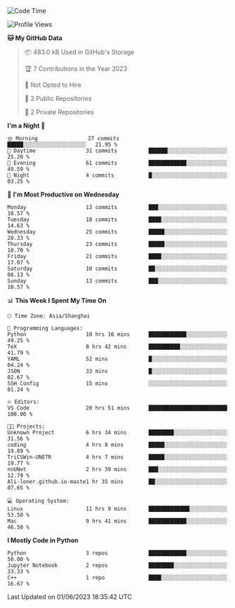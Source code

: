 <!--START_SECTION:waka-->
![Code Time](http://img.shields.io/badge/Code%20Time-141%20hrs%2026%20mins-blue)

![Profile Views](http://img.shields.io/badge/Profile%20Views-0-blue)

**🐱 My GitHub Data** 

> 📦 483.0 kB Used in GitHub's Storage 
 > 
> 🏆 7 Contributions in the Year 2023
 > 
> 🚫 Not Opted to Hire
 > 
> 📜 2 Public Repositories 
 > 
> 🔑 2 Private Repositories 
 > 
**I'm a Night 🦉** 

```text
🌞 Morning                27 commits          █████░░░░░░░░░░░░░░░░░░░░   21.95 % 
🌆 Daytime                31 commits          ██████░░░░░░░░░░░░░░░░░░░   25.20 % 
🌃 Evening                61 commits          ████████████░░░░░░░░░░░░░   49.59 % 
🌙 Night                  4 commits           █░░░░░░░░░░░░░░░░░░░░░░░░   03.25 % 
```
📅 **I'm Most Productive on Wednesday** 

```text
Monday                   13 commits          ███░░░░░░░░░░░░░░░░░░░░░░   10.57 % 
Tuesday                  18 commits          ████░░░░░░░░░░░░░░░░░░░░░   14.63 % 
Wednesday                25 commits          █████░░░░░░░░░░░░░░░░░░░░   20.33 % 
Thursday                 23 commits          █████░░░░░░░░░░░░░░░░░░░░   18.70 % 
Friday                   21 commits          ████░░░░░░░░░░░░░░░░░░░░░   17.07 % 
Saturday                 10 commits          ██░░░░░░░░░░░░░░░░░░░░░░░   08.13 % 
Sunday                   13 commits          ███░░░░░░░░░░░░░░░░░░░░░░   10.57 % 
```


📊 **This Week I Spent My Time On** 

```text
🕑︎ Time Zone: Asia/Shanghai

💬 Programming Languages: 
Python                   10 hrs 16 mins      ████████████░░░░░░░░░░░░░   49.25 % 
TeX                      8 hrs 42 mins       ██████████░░░░░░░░░░░░░░░   41.79 % 
YAML                     52 mins             █░░░░░░░░░░░░░░░░░░░░░░░░   04.24 % 
JSON                     33 mins             █░░░░░░░░░░░░░░░░░░░░░░░░   02.67 % 
SSH Config               15 mins             ░░░░░░░░░░░░░░░░░░░░░░░░░   01.24 % 

🔥 Editors: 
VS Code                  20 hrs 51 mins      █████████████████████████   100.00 % 

🐱‍💻 Projects: 
Unknown Project          6 hrs 34 mins       ████████░░░░░░░░░░░░░░░░░   31.56 % 
coding                   4 hrs 8 mins        █████░░░░░░░░░░░░░░░░░░░░   19.89 % 
TriCSWin-UNETR           4 hrs 7 mins        █████░░░░░░░░░░░░░░░░░░░░   19.77 % 
nnUNet                   2 hrs 39 mins       ███░░░░░░░░░░░░░░░░░░░░░░   12.79 % 
Ali-loner.github.io-maste1 hr 35 mins        ██░░░░░░░░░░░░░░░░░░░░░░░   07.65 % 

💻 Operating System: 
Linux                    11 hrs 9 mins       █████████████░░░░░░░░░░░░   53.50 % 
Mac                      9 hrs 41 mins       ████████████░░░░░░░░░░░░░   46.50 % 
```

**I Mostly Code in Python** 

```text
Python                   3 repos             ████████████░░░░░░░░░░░░░   50.00 % 
Jupyter Notebook         2 repos             ████████░░░░░░░░░░░░░░░░░   33.33 % 
C++                      1 repo              ████░░░░░░░░░░░░░░░░░░░░░   16.67 % 
```




 Last Updated on 01/06/2023 18:35:42 UTC
<!--END_SECTION:waka-->
